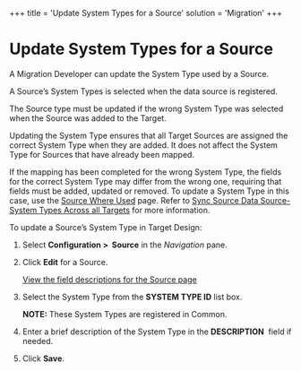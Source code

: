 +++
title = 'Update System Types for a Source'
solution = 'Migration'
+++

# Update System Types for a Source

A Migration Developer can update the System Type used by a Source.

A Source’s System Types is selected when the data source is registered.

The Source type must be updated if the wrong System Type was selected
when the Source was added to the Target.

Updating the System Type ensures that all Target Sources are assigned
the correct System Type when they are added. It does not affect the
System Type for Sources that have already been mapped.

If the mapping has been completed for the wrong System Type, the fields
for the correct System Type may differ from the wrong one, requiring
that fields must be added, updated or removed. To update a System Type
in this case, use the [Source Where
Used](../Page_Desc/Source_Where_Used.htm) page. Refer to [Sync Source
Data Source-System Types Across all
Targets](Sync_Data_Source_System_Types_Across_Targets.htm) for more
information.

To update a Source’s System Type in Target Design:

1.  Select <span style="font-weight: bold;">Configuration \>
     Source</span> in the
    <span style="font-style: italic;">Navigation</span> pane.

2.  Click <span style="font-weight: bold;">Edit</span> for a Source.
    
    [View the field descriptions for the Source
    page](../Page_Desc/Source_Target_Design.htm)

3.  Select the System Type from the
    <span style="font-weight: bold;">SYSTEM TYPE ID</span> list box.
    
    **NOTE:** These System Types are registered in Common.

4.  Enter a brief description of the System Type in the
    <span style="font-weight: bold;">DESCRIPTION</span>  field if
    needed.

5.  Click <span style="font-weight: bold;">Save</span>.
